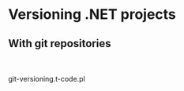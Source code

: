 # Versioning .NET projects
## With git repositories

<br/>
<br/>
<a href="https://github.com/tpluscode/git-versioning-presentation"><i class="fa fa-github"></i></a>
git-versioning.t-code.pl
